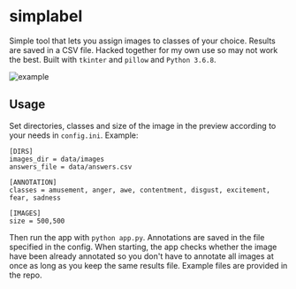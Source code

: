 # simplabel
Simple tool that lets you assign images to classes of your choice. Results are saved in a CSV file. Hacked together for my own use so may not work the best. Built with `tkinter` and `pillow` and `Python 3.6.8`.  

![example](https://i.imgur.com/T8Ff69j.png)

## Usage
Set directories, classes and size of the image in the preview according to your needs in `config.ini`. Example:
```
[DIRS]
images_dir = data/images
answers_file = data/answers.csv

[ANNOTATION]
classes = amusement, anger, awe, contentment, disgust, excitement, fear, sadness

[IMAGES]
size = 500,500
```
Then run the app with `python app.py`. Annotations are saved in the file specified in the config. When starting, the app checks whether the image have been already annotated so you don't have to annotate all images at once as long as you keep the same results file. Example files are provided in the repo. 
